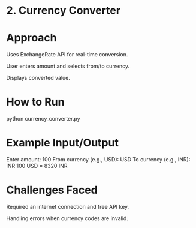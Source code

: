 # 2. Currency Converter

# Approach

Uses ExchangeRate API for real-time conversion.

User enters amount and selects from/to currency.

Displays converted value.


# How to Run

python currency_converter.py

# Example Input/Output

Enter amount: 100
From currency (e.g., USD): USD
To currency (e.g., INR): INR
100 USD = 8320 INR

# Challenges Faced

Required an internet connection and free API key.

Handling errors when currency codes are invalid.
